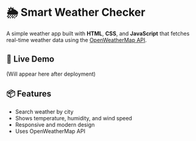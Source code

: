 # 🌦 Smart Weather Checker

A simple weather app built with **HTML**, **CSS**, and **JavaScript** that fetches real-time weather data using the [OpenWeatherMap API](https://openweathermap.org/api).

## 🚀 Live Demo
(Will appear here after deployment)

## 📦 Features
- Search weather by city
- Shows temperature, humidity, and wind speed
- Responsive and modern design
- Uses OpenWeatherMap API
